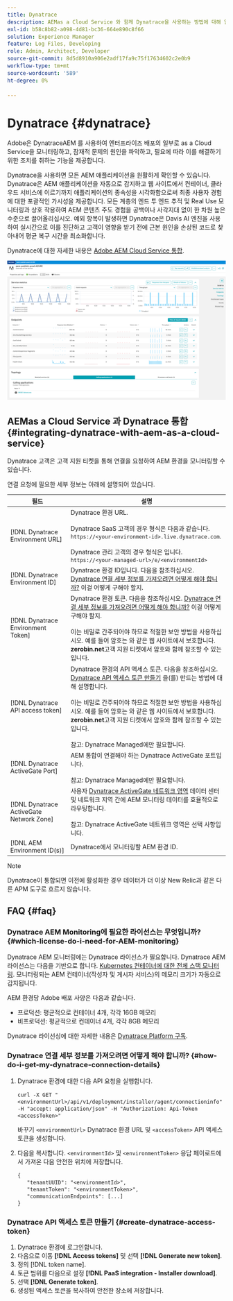 ```yaml
---
title: Dynatrace
description: AEMas a Cloud Service 와 함께 Dynatrace을 사용하는 방법에 대해 알아봅니다.
exl-id: b58c8b82-a098-4d81-bc36-664e890c8f66
solution: Experience Manager
feature: Log Files, Developing
role: Admin, Architect, Developer
source-git-commit: 8d5d8910a906e2adf17fa9c75f17634602c2e0b9
workflow-type: tm+mt
source-wordcount: '589'
ht-degree: 0%

---
```


# Dynatrace {#dynatrace}

Adobe은 DynatraceAEM 를 사용하여 엔터프라이즈 배포의 일부로 as a Cloud Service을 모니터링하고, 잠재적 문제의 원인을 파악하고, 필요에 따라 이를 해결하기 위한 조치를 취하는 기능을 제공합니다.

Dynatrace을 사용하면 모든 AEM 애플리케이션을 원활하게 확인할 수 있습니다. Dynatrace은 AEM 애플리케이션을 자동으로 감지하고 웹 사이트에서 컨테이너, 클라우드 서비스에 이르기까지 애플리케이션의 종속성을 시각화함으로써 최종 사용자 경험에 대한 포괄적인 가시성을 제공합니다. 모든 계층의 엔드 투 엔드 추적 및 Real Use 모니터링과 상호 작용하여 AEM 콘텐츠 주도 경험을 공백이나 사각지대 없이 한 차원 높은 수준으로 끌어올리십시오. 예외 항목이 발생하면 Dynatrace은 Davis AI 엔진을 사용하여 실시간으로 이를 진단하고 고객이 영향을 받기 전에 근본 원인을 손상된 코드로 찾아내어 평균 복구 시간을 최소화합니다.

Dynatrace에 대한 자세한 내용은 [Adobe AEM Cloud Service 통합](https://www.dynatrace.com/hub/detail/adobe-experience-manager-1/).

![AEM 작성자 및 게시자 성능 지표](/help/implementing/cloud-manager/assets/dynatrace-performance-metrics.png)

## AEMas a Cloud Service 과 Dynatrace 통합 {#integrating-dynatrace-with-aem-as-a-cloud-service}

Dynatrace 고객은 고객 지원 티켓을 통해 연결을 요청하여 AEM 환경을 모니터링할 수 있습니다.

연결 요청에 필요한 세부 정보는 아래에 설명되어 있습니다.

| **필드** | **설명** |
|---|---|
| [!DNL Dynatrace Environment URL] | Dynatrace 환경 URL.<br><br>Dynatrace SaaS 고객의 경우 형식은 다음과 같습니다. `https://<your-environment-id>.live.dynatrace.com`.<br><br>Dynatrace 관리 고객의 경우 형식은 입니다. `https://<your-managed-url>/e/<environmentId>` |
| [!DNL Dynatrace Environment ID] | Dynatrace 환경 ID입니다. 다음을 참조하십시오. [Dynatrace 연결 세부 정보를 가져오려면 어떻게 해야 합니까?](#how-do-i-get-my-dynatrace-connection-details) 이걸 어떻게 구해야 할지. |
| [!DNL Dynatrace Environment Token] | Dynatrace 환경 토큰. 다음을 참조하십시오. [Dynatrace 연결 세부 정보를 가져오려면 어떻게 해야 합니까?](#how-do-i-get-my-dynatrace-connection-details) 이걸 어떻게 구해야 할지.<br><br>이는 비밀로 간주되어야 하므로 적절한 보안 방법을 사용하십시오. 예를 들어 암호는 와 같은 웹 사이트에서 보호합니다. **zerobin.net**&#x200B;고객 지원 티켓에서 암호와 함께 참조할 수 있는 입니다. |
| [!DNL Dynatrace API access token] | Dynatrace 환경의 API 액세스 토큰.  다음을 참조하십시오. [Dynatrace API 액세스 토큰 만들기](#create-dynatrace-access-token) 을(를) 만드는 방법에 대해 설명합니다.<br><br>이는 비밀로 간주되어야 하므로 적절한 보안 방법을 사용하십시오. 예를 들어 암호는 와 같은 웹 사이트에서 보호합니다. **zerobin.net**&#x200B;고객 지원 티켓에서 암호와 함께 참조할 수 있는 입니다.<br><br>참고: Dynatrace Managed에만 필요합니다. |
| [!DNL Dynatrace ActiveGate Port] | AEM 통합이 연결해야 하는 Dynatrace ActiveGate 포트입니다.<br><br>참고: Dynatrace Managed에만 필요합니다. |
| [!DNL Dynatrace ActiveGate Network Zone] | 사용자 [Dynatrace ActiveGate 네트워크 영역](https://docs.dynatrace.com/docs/manage/network-zones) 데이터 센터 및 네트워크 지역 간에 AEM 모니터링 데이터를 효율적으로 라우팅합니다.<br><br>참고: Dynatrace ActiveGate 네트워크 영역은 선택 사항입니다. |
| [!DNL AEM Environment ID(s)] | Dynatrace에서 모니터링할 AEM 환경 ID. |

>[!NOTE]
>
>Dynatrace이 통합되면 이전에 활성화한 경우 데이터가 더 이상 New Relic과 같은 다른 APM 도구로 흐르지 않습니다.

## FAQ {#faq}

### Dynatrace AEM Monitoring에 필요한 라이선스는 무엇입니까? {#which-license-do-i-need-for-AEM-monitoring}

Dynatrace AEM 모니터링에는 Dynatrace 라이선스가 필요합니다. Dynatrace AEM 라이선스는 다음을 기반으로 합니다. [Kubernetes 컨테이너에 대한 전체 스택 모니터링](https://docs.dynatrace.com/docs/shortlink/dps-hosts#gib-hour-calculation-for-containers-and-application-only-monitoring). 모니터링되는 AEM 컨테이너(작성자 및 게시자 서비스)의 메모리 크기가 자동으로 감지됩니다.

AEM 환경당 Adobe 배포 사양은 다음과 같습니다.

* 프로덕션: 평균적으로 컨테이너 4개, 각각 16GB 메모리
* 비프로덕션: 평균적으로 컨테이너 4개, 각각 8GB 메모리

Dynatrace 라이선싱에 대한 자세한 내용은 [Dynatrace Platform 구독](https://docs.dynatrace.com/docs/shortlink/dynatrace-platform-subscription).

### Dynatrace 연결 세부 정보를 가져오려면 어떻게 해야 합니까? {#how-do-i-get-my-dynatrace-connection-details}

1. Dynatrace 환경에 대한 다음 API 요청을 실행합니다.

   ```
   curl -X GET "<environmentUrl>/api/v1/deployment/installer/agent/connectioninfo" -H "accept: application/json" -H "Authorization: Api-Token <accessToken>"
   ```


   바꾸기 `<environmentUrl>` Dynatrace 환경 URL 및 `<accessToken>` API 액세스 토큰을 생성합니다.

1. 다음을 복사합니다. `<environmentId>` 및 `<environmentToken>` 응답 페이로드에서 가져온 다음 안전한 위치에 저장합니다.

   ```
   {
      "tenantUUID": "<environmentId>",
      "tenantToken": "<environmentToken>",
      "communicationEndpoints": [...]
   }
   ```

### Dynatrace API 액세스 토큰 만들기 {#create-dynatrace-access-token}

1. Dynatrace 환경에 로그인합니다.
1. 다음으로 이동 **[!DNL Access tokens]** 및 선택 **[!DNL Generate new token]**.
1. 정의 [!DNL token name].
1. 토큰 범위를 다음으로 설정 **[!DNL PaaS integration - Installer download]**.
1. 선택 **[!DNL Generate token]**.
1. 생성된 액세스 토큰을 복사하여 안전한 장소에 저장합니다.





